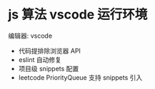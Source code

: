 # js 算法 vscode 运行环境

编辑器: vscode

- 代码提排除浏览器 API
- eslint 自动修复
- 项目级 snippets 配置
- leetcode PriorityQueue 支持 snippets 引入